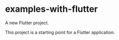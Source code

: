 # examples-with-flutter

A new Flutter project.

This project is a starting point for a Flutter application.
